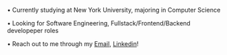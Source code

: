 • Currently studying at New York University, majoring in Computer Science

• Looking for Software Engineering, Fullstack/Frontend/Backend developeper roles

• Reach out to me through my [Email](jiahao.ma@nyu.edu), [Linkedin](https://www.linkedin.com/in/jiahao-ma-0b3b33178/)!
